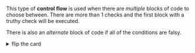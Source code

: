 This type of **control flow** is used when there are _multiple_ blocks of code
to choose between. There are more than 1 checks and the first block with a
truthy check will be executed.

There is also an _alternate_ block of code if all of the conditions are falsy.

<details>
<summary>flip the card</summary>
<br>

# An `if`/`else if`/`else` Conditional Statement

```js
'use strict';

let userInput = prompt('enter something');

if (userInput === null) {
  alert('canceler!');
} else if (userInput === '') {
  alert('that is nothing');
} else {
  alert('perfect!');
}

alert('your input: ' + userInput);
```

</details>
